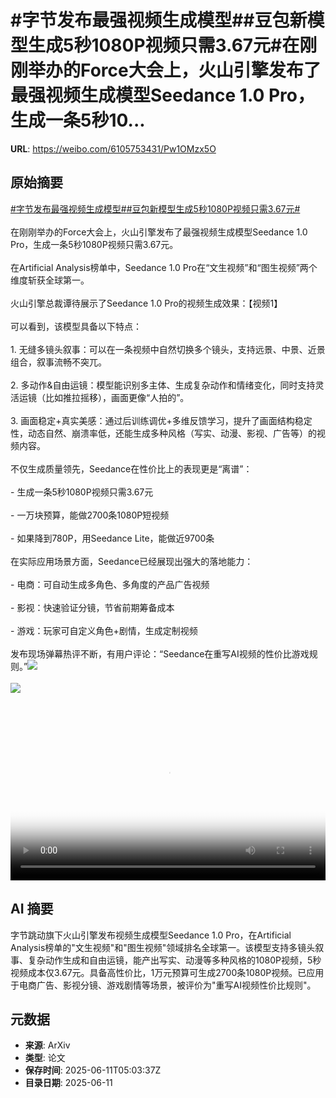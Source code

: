 # #字节发布最强视频生成模型##豆包新模型生成5秒1080P视频只需3.67元#在刚刚举办的Force大会上，火山引擎发布了最强视频生成模型Seedance 1.0 Pro，生成一条5秒10...

**URL**: https://weibo.com/6105753431/Pw1OMzx5O

## 原始摘要

<a href="https://m.weibo.cn/search?containerid=231522type%3D1%26t%3D10%26q%3D%23%E5%AD%97%E8%8A%82%E5%8F%91%E5%B8%83%E6%9C%80%E5%BC%BA%E8%A7%86%E9%A2%91%E7%94%9F%E6%88%90%E6%A8%A1%E5%9E%8B%23&amp;extparam=%23%E5%AD%97%E8%8A%82%E5%8F%91%E5%B8%83%E6%9C%80%E5%BC%BA%E8%A7%86%E9%A2%91%E7%94%9F%E6%88%90%E6%A8%A1%E5%9E%8B%23" data-hide=""><span class="surl-text">#字节发布最强视频生成模型#</span></a><a href="https://m.weibo.cn/search?containerid=231522type%3D1%26t%3D10%26q%3D%23%E8%B1%86%E5%8C%85%E6%96%B0%E6%A8%A1%E5%9E%8B%E7%94%9F%E6%88%905%E7%A7%921080P%E8%A7%86%E9%A2%91%E5%8F%AA%E9%9C%803.67%E5%85%83%23&amp;extparam=%23%E8%B1%86%E5%8C%85%E6%96%B0%E6%A8%A1%E5%9E%8B%E7%94%9F%E6%88%905%E7%A7%921080P%E8%A7%86%E9%A2%91%E5%8F%AA%E9%9C%803.67%E5%85%83%23" data-hide=""><span class="surl-text">#豆包新模型生成5秒1080P视频只需3.67元#</span></a><br><br>在刚刚举办的Force大会上，火山引擎发布了最强视频生成模型Seedance 1.0 Pro，生成一条5秒1080P视频只需3.67元。<br><br>在Artificial Analysis榜单中，Seedance 1.0 Pro在“文生视频”和“图生视频”两个维度斩获全球第一。<br><br>火山引擎总裁谭待展示了Seedance 1.0 Pro的视频生成效果：【视频1】<br><br>可以看到，该模型具备以下特点：<br><br>1. 无缝多镜头叙事：可以在一条视频中自然切换多个镜头，支持远景、中景、近景组合，叙事流畅不突兀。<br>    <br>2. 多动作&amp;自由运镜：模型能识别多主体、生成复杂动作和情绪变化，同时支持灵活运镜（比如推拉摇移），画面更像“人拍的”。<br>    <br>3. 画面稳定+真实美感：通过后训练调优+多维反馈学习，提升了画面结构稳定性，动态自然、崩溃率低，还能生成多种风格（写实、动漫、影视、广告等）的视频内容。<br><br>不仅生成质量领先，Seedance在性价比上的表现更是“离谱”：<br><br>- 生成一条5秒1080P视频只需3.67元<br>    <br>- 一万块预算，能做2700条1080P短视频<br>    <br>- 如果降到780P，用Seedance Lite，能做近9700条<br>    <br>在实际应用场景方面，Seedance已经展现出强大的落地能力：<br><br>- 电商：可自动生成多角色、多角度的产品广告视频<br>    <br>- 影视：快速验证分镜，节省前期筹备成本<br>    <br>- 游戏：玩家可自定义角色+剧情，生成定制视频<br>    <br>发布现场弹幕热评不断，有用户评论：“Seedance在重写AI视频的性价比游戏规则。”<img style="" src="https://tvax2.sinaimg.cn/large/006Fd7o3ly1i2baxn2l0oj30zk0jwq4q.jpg" referrerpolicy="no-referrer"><br><br><img style="" src="https://tvax2.sinaimg.cn/large/006Fd7o3ly1i2baxl68luj30zk0jw75p.jpg" referrerpolicy="no-referrer"><br><br><br clear="both"><div style="clear: both"></div><video controls="controls" poster="https://tvax3.sinaimg.cn/orj480/006Fd7o3ly1i2baxmrsybj30zk0jwdh3.jpg" style="width: 100%"><source src="https://f.video.weibocdn.com/o0/nP4ixNm1lx08oXi0sVhu01041200NB8c0E010.mp4?label=mp4_720p&amp;template=1280x716.25.0&amp;ori=0&amp;ps=1CwnkDw1GXwCQx&amp;Expires=1749621582&amp;ssig=APWeBSQ2iF&amp;KID=unistore,video"><source src="https://f.video.weibocdn.com/o0/FnJrrxqTlx08oXhXZ7l601041200s8kA0E010.mp4?label=mp4_hd&amp;template=856x480.25.0&amp;ori=0&amp;ps=1CwnkDw1GXwCQx&amp;Expires=1749621582&amp;ssig=BGLcq8DP6F&amp;KID=unistore,video"><source src="https://f.video.weibocdn.com/o0/QkfqA3uElx08oXhY5q7m01041200htVr0E010.mp4?label=mp4_ld&amp;template=640x360.25.0&amp;ori=0&amp;ps=1CwnkDw1GXwCQx&amp;Expires=1749621582&amp;ssig=ZNMcrjuia%2F&amp;KID=unistore,video"><p>视频无法显示，请前往<a href="https://video.weibo.com/show?fid=1034%3A5176333710589986" target="_blank" rel="noopener noreferrer">微博视频</a>观看。</p></video>

## AI 摘要

字节跳动旗下火山引擎发布视频生成模型Seedance 1.0 Pro，在Artificial Analysis榜单的"文生视频"和"图生视频"领域排名全球第一。该模型支持多镜头叙事、复杂动作生成和自由运镜，能产出写实、动漫等多种风格的1080P视频，5秒视频成本仅3.67元。具备高性价比，1万元预算可生成2700条1080P视频。已应用于电商广告、影视分镜、游戏剧情等场景，被评价为"重写AI视频性价比规则"。

## 元数据

- **来源**: ArXiv
- **类型**: 论文
- **保存时间**: 2025-06-11T05:03:37Z
- **目录日期**: 2025-06-11
